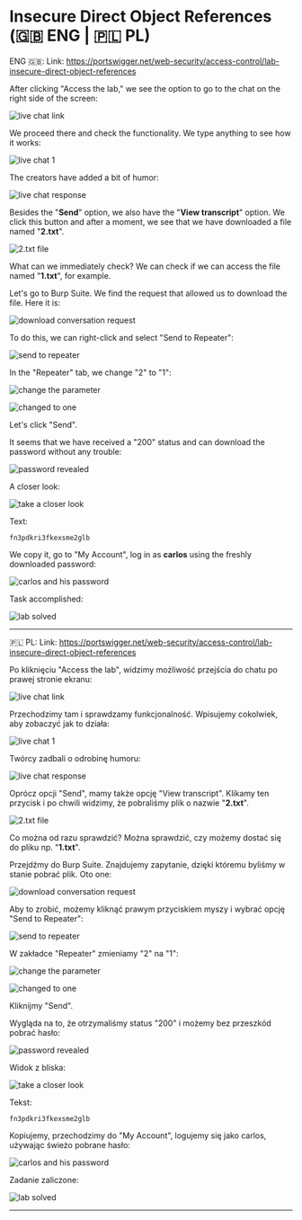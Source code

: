 # Insecure Direct Object References (🇬🇧 ENG | 🇵🇱 PL)

ENG 🇬🇧:
Link: https://portswigger.net/web-security/access-control/lab-insecure-direct-object-references

After clicking "Access the lab," we see the option to go to the chat on the right side of the screen:

![live chat link](https://www.dropbox.com/scl/fi/jd9hek071ieh3fvidiqdz/pb-OvAPJww6WY.png?rlkey=f82thug6kc5y4m5jycprk4ufu&raw=1)



We proceed there and check the functionality. We type anything to see how it works:

![live chat 1](https://www.dropbox.com/scl/fi/z41u4g0fyy10vdylhpao6/pb-wGI9bPWGsM.png?rlkey=bhdojyvptbrqs64q6mruyqvmq&raw=1)



The creators have added a bit of humor:

![live chat response](https://www.dropbox.com/scl/fi/8ai884081ui1cfljhodei/pb-u6Hioe5mhs.png?rlkey=g5hclng7s5ayrze98sad7y2bh&raw=1)




Besides the "**Send**" option, we also have the "**View transcript**" option. We click this button and after a moment, we see that we have downloaded a file named "**2.txt**".

![2.txt file](https://www.dropbox.com/scl/fi/h9ea984s9bk1pizp99a1b/pb-oh85y5g6Wy.png?rlkey=99ycbw1szj3voju3iiqi94jjg&raw=1)

What can we immediately check? We can check if we can access the file named "**1.txt**", for example.



Let's go to Burp Suite. We find the request that allowed us to download the file. Here it is:

![download conversation request](https://www.dropbox.com/scl/fi/to2m96mynrzdvfr1hgt0h/pb-nVJysF2iae.png?rlkey=jaiuuahhshejmcqdew9oama74&raw=1)



To do this, we can right-click and select "Send to Repeater":

![send to repeater](https://www.dropbox.com/scl/fi/gneco8wspi8ov047wss28/pb-2kHzvBP5Tc.png?rlkey=ma84ggbyj64f6ezhknt2pz9li&raw=1)




In the "Repeater" tab, we change "2" to "1":

![change the parameter](https://www.dropbox.com/scl/fi/r4ktlkb79y5t588q1hkto/pb-d5fjt3Vwqp.png?rlkey=ivax9fspvfgyawjv1x66xbbm2&raw=1)

![changed to one](https://www.dropbox.com/scl/fi/joel3t9fr63bo1y1tjl5w/pb-OVrmIzEAbD.png?rlkey=f6nsb9bi72lxvy8om84jrv3u5&raw=1)


Let's click "Send".


It seems that we have received a "200" status and can download the password without any trouble:

![password revealed](https://www.dropbox.com/scl/fi/x0p58juoskdyv74fh406t/pb-iZuUOVRubc.png?rlkey=rwa4ovy35ccxp1k6l9ceugdva&raw=1)


A closer look:

![take a closer look](https://www.dropbox.com/scl/fi/vdqhyhq2guqpx33sdpb8y/pb-EMkOGP8CTU.png?rlkey=ham4ab5gx3f3y6kt8hhsfx646&raw=1)


Text:

```
fn3pdkri3fkexsme2glb
```



We copy it, go to "My Account", log in as **carlos** using the freshly downloaded password:

![carlos and his password](https://www.dropbox.com/scl/fi/9buu4v0i5aeh972q99b97/pb-9lLNE5gorl.png?rlkey=r4r0tqca7jhg3k5nmso7j8smt&raw=1)


Task accomplished:

![lab solved](https://www.dropbox.com/scl/fi/i7ewaii7ahecxq1gdqhyj/pb-KRk4NIIRdv.png?rlkey=rx6xdd7ii4avjg3f4f9xka0kh&raw=1)


---

🇵🇱 PL:
Link: https://portswigger.net/web-security/access-control/lab-insecure-direct-object-references

Po kliknięciu "Access the lab", widzimy możliwość przejścia do chatu po prawej stronie ekranu:

![live chat link](https://www.dropbox.com/scl/fi/jd9hek071ieh3fvidiqdz/pb-OvAPJww6WY.png?rlkey=f82thug6kc5y4m5jycprk4ufu&raw=1)



Przechodzimy tam i sprawdzamy funkcjonalność. Wpisujemy cokolwiek, aby zobaczyć jak to działa:

![live chat 1](https://www.dropbox.com/scl/fi/z41u4g0fyy10vdylhpao6/pb-wGI9bPWGsM.png?rlkey=bhdojyvptbrqs64q6mruyqvmq&raw=1)


Twórcy zadbali o odrobinę humoru:

![live chat response](https://www.dropbox.com/scl/fi/8ai884081ui1cfljhodei/pb-u6Hioe5mhs.png?rlkey=g5hclng7s5ayrze98sad7y2bh&raw=1)


Oprócz opcji "Send", mamy także opcję "View transcript". Klikamy ten przycisk i po chwili widzimy, że pobraliśmy plik o nazwie "**2.txt**".

![2.txt file](https://www.dropbox.com/scl/fi/h9ea984s9bk1pizp99a1b/pb-oh85y5g6Wy.png?rlkey=99ycbw1szj3voju3iiqi94jjg&raw=1)


Co można od razu sprawdzić? Można sprawdzić, czy możemy dostać się do pliku np. "**1.txt**".

Przejdźmy do Burp Suite. Znajdujemy zapytanie, dzięki któremu byliśmy w stanie pobrać plik. Oto one:

![download conversation request](https://www.dropbox.com/scl/fi/to2m96mynrzdvfr1hgt0h/pb-nVJysF2iae.png?rlkey=jaiuuahhshejmcqdew9oama74&raw=1)


Aby to zrobić, możemy kliknąć prawym przyciskiem myszy i wybrać opcję "Send to Repeater":

![send to repeater](https://www.dropbox.com/scl/fi/gneco8wspi8ov047wss28/pb-2kHzvBP5Tc.png?rlkey=ma84ggbyj64f6ezhknt2pz9li&raw=1)


W zakładce "Repeater" zmieniamy "2" na "1":

![change the parameter](https://www.dropbox.com/scl/fi/r4ktlkb79y5t588q1hkto/pb-d5fjt3Vwqp.png?rlkey=ivax9fspvfgyawjv1x66xbbm2&raw=1)


![changed to one](https://www.dropbox.com/scl/fi/joel3t9fr63bo1y1tjl5w/pb-OVrmIzEAbD.png?rlkey=f6nsb9bi72lxvy8om84jrv3u5&raw=1)


Kliknijmy "Send".

Wygląda na to, że otrzymaliśmy status "200" i możemy bez przeszkód pobrać hasło:

![password revealed](https://www.dropbox.com/scl/fi/x0p58juoskdyv74fh406t/pb-iZuUOVRubc.png?rlkey=rwa4ovy35ccxp1k6l9ceugdva&raw=1)


Widok z bliska:

![take a closer look](https://www.dropbox.com/scl/fi/vdqhyhq2guqpx33sdpb8y/pb-EMkOGP8CTU.png?rlkey=ham4ab5gx3f3y6kt8hhsfx646&raw=1)

Tekst:
```
fn3pdkri3fkexsme2glb
```

Kopiujemy, przechodzimy do "My Account", logujemy się jako carlos, używając świeżo pobrane hasło:

![carlos and his password](https://www.dropbox.com/scl/fi/9buu4v0i5aeh972q99b97/pb-9lLNE5gorl.png?rlkey=r4r0tqca7jhg3k5nmso7j8smt&raw=1)

Zadanie zaliczone:

![lab solved](https://www.dropbox.com/scl/fi/i7ewaii7ahecxq1gdqhyj/pb-KRk4NIIRdv.png?rlkey=rx6xdd7ii4avjg3f4f9xka0kh&raw=1)

---
